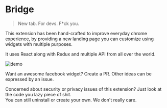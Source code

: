 # Bridge

> New tab. For devs. F*ck you.

This extension has been hand-crafted to improve everyday chrome experience, by providing a new landing page you can customize
using widgets with multiple purposes.

It uses React along with Redux and multiple API from all over the world.

![demo](http://media.sigsev.io/bridge.gif)

Want an awesome facebook widget? Create a PR. Other ideas can be expressed by an issue.

Concerned about security or privacy issues of this extension? Just look at the code you lazy piece of shit.
<br>
You can still uninstall or create your own. We don't really care.

